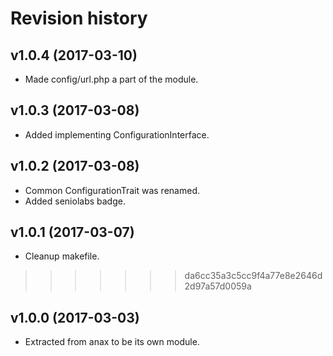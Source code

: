 Revision history
=================================

v1.0.4 (2017-03-10)
---------------------------------

* Made config/url.php a part of the module.


v1.0.3 (2017-03-08)
---------------------------------

* Added implementing ConfigurationInterface.


v1.0.2 (2017-03-08)
---------------------------------

* Common ConfigurationTrait was renamed.
* Added seniolabs badge.


v1.0.1 (2017-03-07)
---------------------------------

* Cleanup makefile.
>>>>>>> da6cc35a3c5cc9f4a77e8e2646d2d97a57d0059a


v1.0.0 (2017-03-03)
---------------------------------

* Extracted from anax to be its own module.

